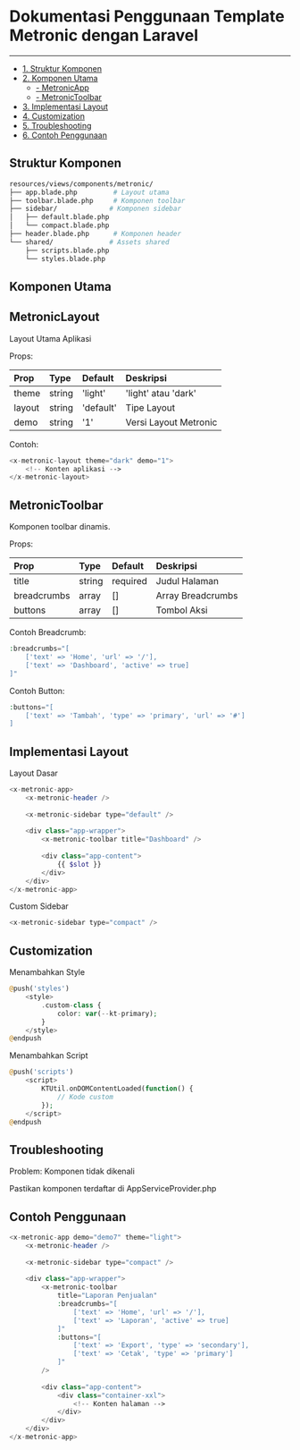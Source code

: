 # Dokumentasi Penggunaan Template Metronic dengan Laravel

---

- [1. Struktur Komponen](#struktur-komponen)
- [2. Komponen Utama](#komponen-utama)
    - [- MetronicApp](#metronic-layout)
    - [- MetronicToolbar](#metronic-toolbar)
- [3. Implementasi Layout](#implementasi-layout)
- [4. Customization](#customization)
- [5. Troubleshooting](#troubleshooting)
- [6. Contoh Penggunaan](#contoh-penggunaan)

<a name="struktur-komponen"></a>
## Struktur Komponen

```bash
resources/views/components/metronic/
├── app.blade.php         # Layout utama
├── toolbar.blade.php     # Komponen toolbar
├── sidebar/             # Komponen sidebar
│   ├── default.blade.php
│   └── compact.blade.php
├── header.blade.php      # Komponen header
└── shared/              # Assets shared
    ├── scripts.blade.php
    └── styles.blade.php
```
<a name="komponen-utama"></a>
## Komponen Utama

<a name="metronic-layout"></a>
## MetronicLayout
Layout Utama Aplikasi

Props:

| Prop | Type | Default | Deskripsi |
| :- |   :-   |  :-  | :- |
| theme | string | 'light' | 'light' atau 'dark' |
| layout | string | 'default' | Tipe Layout |
| demo | string | '1' | Versi Layout Metronic |

Contoh:
```php
<x-metronic-layout theme="dark" demo="1">
    <!-- Konten aplikasi -->
</x-metronic-layout>
```

<a name="metronic-toolbar"></a>
## MetronicToolbar
Komponen toolbar dinamis.

Props:

| Prop | Type | Default | Deskripsi |
| :- |   :-   |  :-  | :- |
| title | string | required | Judul Halaman |
| breadcrumbs | array | [] | Array Breadcrumbs |
| buttons | array | [] | Tombol Aksi |

Contoh Breadcrumb:
```php
:breadcrumbs="[
    ['text' => 'Home', 'url' => '/'],
    ['text' => 'Dashboard', 'active' => true]
]"
```
Contoh Button:
```php
:buttons="[
    ['text' => 'Tambah', 'type' => 'primary', 'url' => '#']
]
```

<a name="implementasi-layout"></a>
## Implementasi Layout
Layout Dasar
```php
<x-metronic-app>
    <x-metronic-header />
    
    <x-metronic-sidebar type="default" />
    
    <div class="app-wrapper">
        <x-metronic-toolbar title="Dashboard" />
        
        <div class="app-content">
            {{ $slot }}
        </div>
    </div>
</x-metronic-app>
```

Custom Sidebar
```php
<x-metronic-sidebar type="compact" />
```

<a name="customization"></a>
## Customization 
Menambahkan Style
```php
@push('styles')
    <style>
        .custom-class {
            color: var(--kt-primary);
        }
    </style>
@endpush
```
Menambahkan Script
```php
@push('scripts')
    <script>
        KTUtil.onDOMContentLoaded(function() {
            // Kode custom
        });
    </script>
@endpush
```

<a name="troubleshooting"></a>
## Troubleshooting
Problem: Komponen tidak dikenali

Pastikan komponen terdaftar di AppServiceProvider.php

<a name="contoh-penggunaan"></a>
## Contoh Penggunaan

```php
<x-metronic-app demo="demo7" theme="light">
    <x-metronic-header />
    
    <x-metronic-sidebar type="compact" />
    
    <div class="app-wrapper">
        <x-metronic-toolbar 
            title="Laporan Penjualan"
            :breadcrumbs="[
                ['text' => 'Home', 'url' => '/'],
                ['text' => 'Laporan', 'active' => true]
            ]"
            :buttons="[
                ['text' => 'Export', 'type' => 'secondary'],
                ['text' => 'Cetak', 'type' => 'primary']
            ]"
        />
        
        <div class="app-content">
            <div class="container-xxl">
                <!-- Konten halaman -->
            </div>
        </div>
    </div>
</x-metronic-app>
```